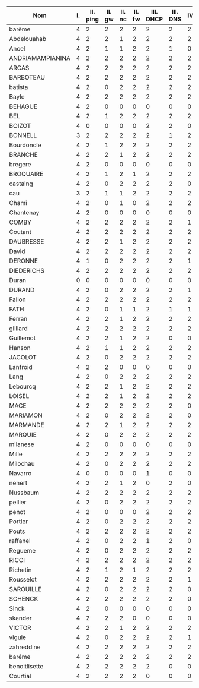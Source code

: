 | Nom              | I. | II. ping | II. gw | II. nc | II. fw | III. DHCP | III. DNS | IV | forme | note |
|------------------|----|----------|--------|--------|--------|-----------|----------|----|-------|------|
| barême           | 4  | 2        | 2      | 2      | 2      | 2         | 2        | 2  | 2     | 20   |
| Abdelouahab      | 4  | 2        | 2      | 1      | 2      | 2         | 2        | 2  | 0     | 17   |
| Ancel            | 4  | 2        | 1      | 1      | 2      | 2         | 1        | 0  | 1     | 14   |
| ANDRIAMAMPIANINA | 4  | 2        | 2      | 2      | 2      | 2         | 2        | 2  | 1     | 19   |
| ARCAS            | 4  | 2        | 2      | 2      | 2      | 2         | 2        | 2  | 1     | 19   |
| BARBOTEAU        | 4  | 2        | 2      | 2      | 2      | 2         | 2        | 2  | 2     | 20   |
| batista          | 4  | 2        | 0      | 2      | 2      | 2         | 2        | 2  | 1     | 17   |
| Bayle            | 4  | 2        | 2      | 2      | 2      | 2         | 2        | 2  | 0     | 18   |
| BEHAGUE          | 4  | 2        | 0      | 0      | 0      | 0         | 0        | 0  | 0     | 6    |
| BEL              | 4  | 2        | 1      | 2      | 2      | 2         | 2        | 2  | 1     | 18   |
| BOIZOT           | 4  | 0        | 0      | 0      | 0      | 2         | 2        | 0  | 2     | 10   |
| BONNELL          | 3  | 2        | 2      | 2      | 2      | 2         | 1        | 2  | 2     | 18   |
| Bourdoncle       | 4  | 2        | 1      | 2      | 2      | 2         | 2        | 2  | 2     | 19   |
| BRANCHE          | 4  | 2        | 2      | 1      | 2      | 2         | 2        | 2  | 2     | 19   |
| bregere          | 4  | 2        | 0      | 0      | 0      | 0         | 0        | 0  | 0     | 6    |
| BROQUAIRE        | 4  | 2        | 1      | 2      | 1      | 2         | 2        | 2  | 2     | 18   |
| castaing         | 4  | 2        | 0      | 2      | 2      | 2         | 2        | 0  | 1     | 15   |
| cau              | 3  | 2        | 1      | 1      | 2      | 2         | 2        | 2  | 0     | 15   |
| Chami            | 4  | 2        | 0      | 1      | 0      | 2         | 2        | 2  | -1    | 12   |
| Chantenay        | 4  | 2        | 0      | 0      | 0      | 0         | 0        | 0  | 0     | 6    |
| COMBY            | 4  | 2        | 2      | 2      | 2      | 2         | 2        | 1  | 1     | 18   |
| Coutant          | 4  | 2        | 2      | 2      | 2      | 2         | 2        | 2  | 2     | 20   |
| DAUBRESSE        | 4  | 2        | 2      | 1      | 2      | 2         | 2        | 2  | -2    | 15   |
| David            | 4  | 2        | 2      | 2      | 2      | 2         | 2        | 2  | 2     | 20   |
| DERONNE          | 4  | 1        | 0      | 2      | 2      | 2         | 2        | 1  | -1    | 13   |
| DIEDERICHS       | 4  | 2        | 2      | 2      | 2      | 2         | 2        | 2  | 2     | 20   |
| Duran            | 0  | 0        | 0      | 0      | 0      | 0         | 0        | 0  | flem  | 0    |
| DURAND           | 4  | 2        | 0      | 2      | 2      | 2         | 2        | 1  | 2     | 17   |
| Fallon           | 4  | 2        | 2      | 2      | 2      | 2         | 2        | 2  | 2     | 20   |
| FATH             | 4  | 2        | 0      | 1      | 1      | 2         | 1        | 1  | 1     | 14   |
| Ferran           | 4  | 2        | 2      | 1      | 2      | 2         | 2        | 2  | 1     | 18   |
| gilliard         | 4  | 2        | 2      | 2      | 2      | 2         | 2        | 2  | -1    | 17   |
| Guillemot        | 4  | 2        | 2      | 1      | 2      | 2         | 0        | 0  | 2     | 15   |
| Hanson           | 4  | 2        | 1      | 1      | 2      | 2         | 2        | 2  | 1     | 17   |
| JACOLOT          | 4  | 2        | 0      | 2      | 2      | 2         | 2        | 2  | -1    | 15   |
| Lanfroid         | 4  | 2        | 2      | 0      | 0      | 0         | 0        | 0  | 0     | 8    |
| Lang             | 4  | 2        | 0      | 2      | 2      | 2         | 2        | 2  | 1     | 17   |
| Lebourcq         | 4  | 2        | 2      | 1      | 2      | 2         | 2        | 2  | 1     | 18   |
| LOISEL           | 4  | 2        | 2      | 1      | 2      | 2         | 2        | 2  | 0     | 18   |
| MACE             | 4  | 2        | 2      | 2      | 2      | 2         | 2        | 0  | 0     | 16   |
| MARIAMON         | 4  | 2        | 0      | 2      | 2      | 2         | 2        | 0  | 2     | 16   |
| MARMANDE         | 4  | 2        | 2      | 1      | 2      | 2         | 2        | 2  | 0     | 17   |
| MARQUIE          | 4  | 2        | 0      | 2      | 2      | 2         | 2        | 2  | 0     | 16   |
| milanese         | 4  | 2        | 0      | 0      | 0      | 0         | 0        | 0  | 0     | 6    |
| Mille            | 4  | 2        | 2      | 2      | 2      | 2         | 2        | 2  | 0     | 18   |
| Milochau         | 4  | 2        | 0      | 2      | 2      | 2         | 2        | 2  | -1    | 15   |
| Navarro          | 4  | 0        | 0      | 0      | 0      | 1         | 0        | 0  | 0     | 5    |
| nenert           | 4  | 2        | 2      | 1      | 2      | 0         | 2        | 0  | -1    | 13   |
| Nussbaum         | 4  | 2        | 2      | 2      | 2      | 2         | 2        | 2  | -2    | 16   |
| pellier          | 4  | 2        | 0      | 2      | 2      | 2         | 2        | 2  | 2     | 18   |
| penot            | 4  | 2        | 0      | 0      | 0      | 2         | 2        | 2  | -1    | 11   |
| Portier          | 4  | 2        | 0      | 2      | 2      | 2         | 2        | 2  | 1     | 17   |
| Pouts            | 4  | 2        | 2      | 2      | 2      | 2         | 2        | 2  | 1     | 19   |
| raffanel         | 4  | 2        | 0      | 2      | 2      | 1         | 2        | 0  | 0     | 13   |
| Regueme          | 4  | 2        | 0      | 2      | 2      | 2         | 2        | 2  | 0     | 16   |
| RICCI            | 4  | 2        | 2      | 2      | 2      | 2         | 2        | 2  | 0     | 18   |
| Richetin         | 4  | 2        | 1      | 2      | 1      | 2         | 2        | 2  | -2    | 14   |
| Rousselot        | 4  | 2        | 2      | 2      | 2      | 2         | 2        | 1  | 0     | 17   |
| SAROUILLE        | 4  | 2        | 0      | 2      | 2      | 2         | 2        | 0  | 0     | 14   |
| SCHENCK          | 4  | 2        | 2      | 2      | 2      | 2         | 2        | 0  | 0     | 16   |
| Sinck            | 4  | 2        | 0      | 0      | 0      | 0         | 0        | 0  | 3     | 7    |
| skander          | 4  | 2        | 2      | 2      | 0      | 0         | 0        | 0  | 1     | 11   |
| VICTOR           | 4  | 2        | 2      | 1      | 2      | 2         | 2        | 2  | -1    | 16   |
| viguie           | 4  | 2        | 0      | 2      | 2      | 2         | 2        | 1  | 0     | 15   |
| zahreddine       | 4  | 2        | 2      | 2      | 2      | 2         | 2        | 2  | 2     | 20   |
| barême           | 4  | 2        | 2      | 2      | 2      | 2         | 2        | 2  | 2     | 20   |
| benoitlisette    | 4  | 2        | 2      | 2      | 2      | 2         | 0        | 0  | -1    | 13   |
| Courtial         | 4  | 2        | 2      | 2      | 2      | 0         | 0        | 0  | 0     | 12   |
